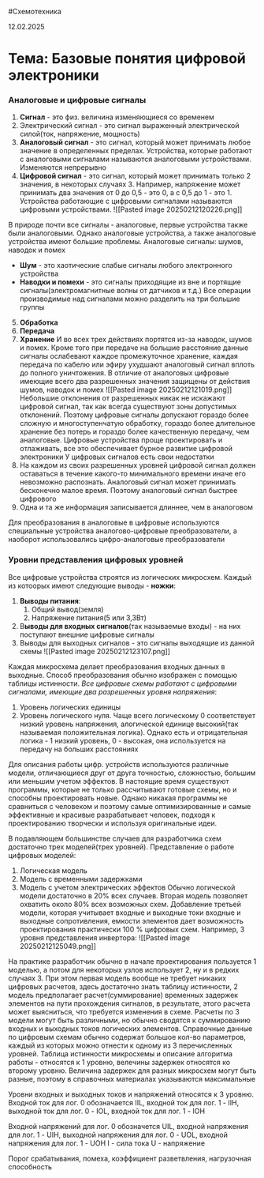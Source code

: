 
#Схемотехника 

12.02.2025
# Тема: Базовые понятия цифровой электроники
### Аналоговые и цифровые сигналы
1) **Сигнал** - это физ. величина изменяющиеся со временем
2) Электрический сигнал - это сигнал выраженный электрической силой(ток, напряжение, мощность)
3) **Аналоговый сигнал** - это сигнал, который может принимать любое значение в определенных пределах. Устройства, которые работают с аналоговыми сигналами называются аналоговыми устройствами. Изменяются непрерывно
4) **Цифровой сигнал** - это сигнал, который может принимать только 2 значения, в некоторых случаях 3. Например, напряжение может принимать два значения от 0 до 0,5 - это 0, а с 0,5 до 1 - это 1. Устройства работающие с цифровыми сигналами называются цифровыми устройствами.
![[Pasted image 20250212120226.png]]

В природе почти все сигналы - аналоговые, первые устройства также были аналоговыми. Однако аналоговые устройства, а также аналоговые устройства имеют большие проблемы. Аналоговые сигналы: шумов, наводок и помех
- **Шум**  - это хаотические слабые сигналы любого электронного устройства
- **Наводки и помехи** - это сигналы приходящие из вне и портящие сигналы(электромагнитные волны от датчиков и т.д.)
Все операции производимые над сигналами можно разделить на три большие группы 
5) **Обработка** 
6) **Передача**
7) **Хранение** 
И во всех трех действиях портятся из-за наводок, шумов и помех. Кроме того при передаче на большие расстояние данные сигналы ослабевают каждое промежуточное хранение, каждая передача по кабелю или эфиру ухудшают аналоговый сигнал вплоть до полного уничтожения. В отличие от аналоговых цифровые имеющие всего два разрешенных значения защищены от действия шумов, наводок и помех
![[Pasted image 20250212121019.png]]
Небольшие отклонения от разрешенных никак не искажают цифровой сигнал, так как всегда существуют зоны допустимых отклонений. Поэтому цифровые сигналы допускают гораздо более сложную и многоступенчатую обработку, гораздо более длительное хранение без потерь и гораздо более качественную передачу, чем аналоговые. Цифровые устройства проще проектировать и отлаживать, все это обеспечивает бурное развитие цифровой электроники 
У цифровых сигналов есть свои недостатки
1) На каждом из своих разрешенных уровней цифровой сигнал должен оставаться в течение какого-то минимального времени иначе его невозможно распознать. Аналоговый сигнал может принимать бесконечно малое время. Поэтому аналоговый сигнал быстрее цифрового
2) Одна и та же информация записывается длиннее, чем в аналоговом

Для преобразования в аналоговые в цифровые используются специальные устройства аналогово-цифровые преобразователи, а наоборот использовались цифро-аналоговые преобразователи

### Уровни представления цифровых уровней
Все цифровые устройства строятся из логических микросхем. Каждый из котоорых имеют следующие выводы - **ножки**:
1) **Выводы питания**: 
	1) Общий вывод(земля)
	2) Напряжение питания(5 или 3,3Вт)
2) В**ыводы для входных сигналов**(так называемые входы) - на них поступают внешние цифровые сигналы
3) Выводы для выходных сигналов - это сигналы выходящие из данной схемы
	![[Pasted image 20250212123107.png]]

Каждая микросхема делает преобразования входных данных в выходные. Способ преобразования обычно изображен с помощью таблицы истинности. *Все цифровые схемы работают с цифровыми сигналами, имеющие два разрешенных уровня напряжения*:
1) Уровень логических единицы
2) Уровень логического нуля. 
Чаще всего логическому 0 соответствует низкий уровень напряжения, алогической единице высокий(так называемая положительная логика). Однако есть и отрицательная логика - 1 низкий уровень, 0 - высокая, она используется на передачу на больших расстояниях

Для описания работы цифр. устройств используются различные модели, отличающиеся друг от друга точностью, сложностью, большим или меньшим учетом эффектов. В настоящие время существуют программы, которые не только рассчитывают готовые схемы, но и способны проектировать новые. Однако никакая программы не сравниться с человеком и поэтому самые оптимизированные и самые эффективные и красивые разрабатывает человек, подходя к проектированию творчески и используя оригинальные идеи. 

В подавляющем большинстве случаев для разработчика схем достаточно трех моделей(трех уровней). Представление о работе цифровых моделей:
1) Логическая модель 
2) Модель с временными задержками
3) Модель с учетом электрических эффектов
Обычно логической модели достаточно в 20% всех случаев. Вторая модель позволяет охватить около 80% всех возможных схем. Добавление третьей модели, которая учитывает входные и выходные токи входные и выходные сопротивления, емкости элементов дает возможность проектирования практически 100 % цифровых схем. Например, 3 уровня представления инвертора: 
![[Pasted image 20250212125049.png]]

На практике разработчик обычно в начале проектирования пользуется 1 моделью, а потом для некоторых узлов использует 2, ну и в редких случаях 3. При этом первая модель вообще не требует никаких цифровых расчетов, здесь достаточно знать таблицу истинности, 2 модель предполагает расчет(суммирование) временных задержек элементов на пути прохождения сигналов, в результате, этого расчета может выясниться, что требуется изменения в схеме. Расчеты по 3 модели могут быть различными, но обычно сводятся к суммированию входных и выходных токов логических элементов. 
Справочные данные по цифровым схемам обычно содержат большое кол-во параметров, каждый из которых можно отнести к одному из 3 перечисленных уровней. Таблица истинности микросхемы и описание алгоритма работы - относятся к 1 уровню, велечины задержек относятся ко второму уровню. Величина задержек для разных микросхем могут быть разные, поэтому в справочных материалах указываются максимальные

Уровни входных и выходных токов и напряжений относятся к 3 уровню. 
Входной ток для лог. 0 обозначается IIL, входной ток для лог. 1 - IIH, выходной ток для лог. 0 - IOL, входной ток для лог. 1 - IOH

Входной напряжений для лог. 0 обозначется UIL, входной напряжения для лог. 1 - UIH, выходной напряжения для лог. 0 - UOL, входной напряжения для лог. 1 - UOH
I - сила тока
U - напряжение

Порог срабатывания, помеха, коэффициент разветвления, нагрузочная способность
